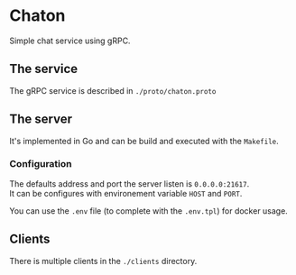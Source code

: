 # Chaton

Simple chat service using gRPC.

## The service

The gRPC service is described in `./proto/chaton.proto`

## The server

It's implemented in Go and can be build and executed with the `Makefile`.

### Configuration

The defaults address and port the server listen is `0.0.0.0:21617`.  
It can be configures with environement variable `HOST` and `PORT`.

You can use the `.env` file (to complete with the `.env.tpl`) for docker usage.

## Clients

There is multiple clients in the `./clients` directory.
